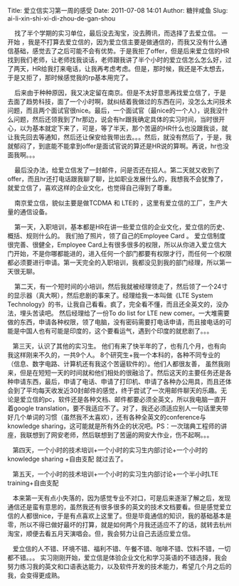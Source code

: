 Title: 爱立信实习第一周的感受
Date: 2011-07-08 14:01
Author: 糖拌咸鱼
Slug: ai-li-xin-shi-xi-di-zhou-de-gan-shou

    找了半个学期的实习单位，最后没去淘宝，没去腾讯，而选择了去爱立信。
一开始
，我是不打算去爱立信的，因为爱立信主要是做通信的，而我又没有什么通信基础，感觉去了之后可能不会有优势。于是我拒了offer，但是后来爱立信的HR找到我们老师，让老师找我谈话，老师跟我讲了半个小时的爱立信怎么怎么好，过了两天，HR给我打来电话，让我再考虑考虑。但是，那时候，我还是不太想去，于是又拒了，那时候感觉我的rp基本用完了。

</p>

   
后来由于种种原因，我又决定留在南京。但是不太好意思再找爱立信了，于是去面了趋势科技，面了一个小时啊，就纠结着我做过的东西在问，没怎么太问技术问题，而且两个面试官很nice。最后，一个面试官（最nice的一个人），说我没什么问题，然后还领我到了hr那边，说会有hr跟我确定具体的实习时间，当时很开心，以为基本就定下来了，可是，等了半天，那个苦逼的HR什么也没跟我谈，就让我先回去等通知，然后还让保安给我带出去。。。然后，就没有然后了，于是，我就郁闷了，到底能不能拿到offer是面试官说的算还是HR说的算啊。再说，hr也没面我啊。。。

</p>

   
最后没办法，给爱立信发了一封邮件，问是否还在招人。第二天就又收到了offer，而且hr还打电话跟我聊了聊，比如职业发展什么的，我想我不会犹豫了，就爱立信了，喜欢这样的企业文化，也觉得自己得到了尊重。

</p>

    南京爱立信，貌似主要是做TCDMA 和 LTE的
，这里有爱立信的工厂，生产大量的通信设备。

</p>

   
第一天，入职培训，基本都是HR在讲一些爱立信的企业文化，爱立信的历史、概括、规则什么的。
我们拍了照片，领了自己的Employee Card 。
爱立信制度很完善、很健全，Employee
Card上有很多很多的权限，所以从你进入爱立信大门开始，不是你哪都能进的，进入任何一个部门都要有权限才行，而任何一个权限都必须要进行申请。第一天完全的入职培训，我都没见到我的部门经理，所以第一天很无聊。

</p>

   
第二天，有一个短时间的小培训，然后我就被经理领走了，然后领了一个24寸的显示器（真大啊），然后悲剧的事来了。经理给我一本叫做《LTE
System
Technology》的书，让我自己看看。疯了，完全看不懂，而且还全英文的，没办法，埋头苦读吧。
然后经理给了一份To do list for LTE new
comer。一大堆需要做的东西，申请各种权限，领了电脑，没有密码需要打电话申请，而且接电话的可能是中国人也有可能是印度的，这个要看运气，遇到个印度的就悲剧了。。。

</p>

   第三天，认识了其他的实习生。
他们有来了快半年的了，也有几个月，也有向我这样刚来不久的，一共9个人。
8个研究生+我一个本科的，各种不同专业的（信息、数字电路、计算机还有我这个苦逼软件的）。他们人都很友善，
虽然我刚来，但是在短短一天的时间就和他们相处的很融洽了。然后这天的主要任务还是各种申请东西，最后，申请了电话、申请了打印机、申请了各种办公用具，而且还体会到了平均每天收发近30封邮件的感觉，终于尝试了一次用邮件聊天的乐趣。无论是爱立信的pc，软件还是各种文档、邮件都要必须全英文，所以我电脑一直开着google
translation，要不我适应不了。对了，我还必须适应别人一句话里夹带好几个单词的习惯（虽然我不太喜欢），还有各种全英文的conference与knowledge
sharing，这可能就是所有外企的状况吧。PS：一次瑞典工程师的讲座，我联想到了网安老师，然后联想到了苦逼的网安大作业，伤不起啊。。。

</p>

  
第四天，一个小时的技术培训+一个小时的实习生内部讨论+一个小时的knowledge
sharing +自由支配 就过去了。

</p>

   第五天，一个小时的技术培训+一个小时的实习生内部讨论+一个半小时LTE
training+自由支配

</p>

  
本来第一天有点小失落的，因为感觉专业不对口，可是后来逐渐了解之后，发现通信还是蛮有意思的，虽然我还有很多很多的英文的技术文档要看。但是感觉爱立信的人都很nice，于是有点喜欢上这里了。但是毕竟通信的知识，我的基础基本是零，所以不得已做好最坏的打算，就是如何两个月我还适应不了的话，就转去杭州淘宝，顺便去看五月天演唱会。但，我会努力让自己去适应爱立信。

</p>

  
爱立信的人不错、环境不错、福利不错、午餐不错、咖啡不错、饮料不错，一切都不错。。。
实习刚刚开始，爱立信是体验企业文化和学习英语的不错选择，我会努力练习我的英文和口语表达能力，以及软件开发的技术能力，希望几个月之后的我，会变得更成熟。

</p>

